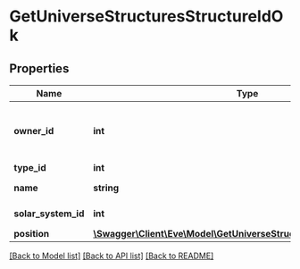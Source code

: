 # GetUniverseStructuresStructureIdOk

## Properties
Name | Type | Description | Notes
------------ | ------------- | ------------- | -------------
**owner_id** | **int** | The ID of the corporation who owns this particular structure | 
**type_id** | **int** | type_id integer | [optional] 
**name** | **string** | The full name of the structure | 
**solar_system_id** | **int** | solar_system_id integer | 
**position** | [**\Swagger\Client\Eve\Model\GetUniverseStructuresStructureIdPosition**](GetUniverseStructuresStructureIdPosition.md) |  | [optional] 

[[Back to Model list]](../README.md#documentation-for-models) [[Back to API list]](../README.md#documentation-for-api-endpoints) [[Back to README]](../README.md)



